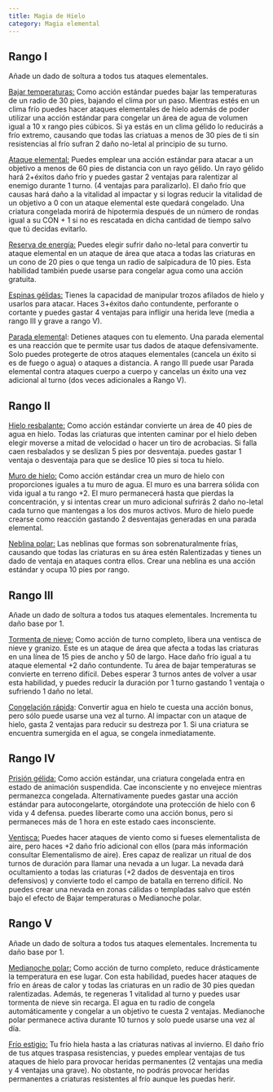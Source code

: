 ```yaml
---
title: Magia de Hielo
category: Magia elemental
---
```


## Rango I

Añade un dado de soltura a todos tus ataques elementales.

<u>Bajar temperaturas:</u> Como acción estándar puedes bajar las temperaturas de un radio de 30 pies, bajando el clima por un paso. Mientras estés en un clima frío puedes hacer ataques elementales de hielo además de poder utilizar una acción estándar para congelar un área de agua de volumen igual a 10 x rango pies cúbicos. Si ya estás en un clima gélido lo reducirás a frío extremo, causando que todas las criatuas a menos de 30 pies de ti sin resistencias al frío sufran 2 daño no-letal al principio de su turno. 

<u>Ataque elemental:</u> Puedes emplear una acción estándar para atacar a un objetivo a menos de 60 pies de distancia con un rayo gélido. Un rayo gélido hará 2+éxitos daño frío y puedes gastar 2 ventajas para ralentizar al enemigo durante 1 turno. (4 ventajas para paralizarlo). El daño frío que causas hará daño a la vitalidad al impactar y si logras reducir la vitalidad de un objetivo a 0 con un ataque elemental este quedará congelado. Una criatura congelada morirá de hipotermia después de un número de rondas igual a su CON + 1 si no es rescatada en dicha cantidad de tiempo salvo que tú decidas evitarlo.

<u>Reserva de energía:</u> Puedes elegir sufrir daño no-letal para convertir tu ataque elemental  en un ataque de área que ataca a todas las criaturas en un cono de 20 pies o que tenga un radio de salpicadura de 10 pies. Esta habilidad también puede usarse para congelar agua como una acción gratuita.

<u>Espinas gélidas:</u> Tienes la capacidad de manipular trozos afilados de hielo y usarlos para atacar. Haces 3+éxitos daño contundente, perforante o cortante y puedes gastar 4 ventajas para infligir una herida leve (media a rango III y grave a rango V).

<u>Parada elementa</u>l: Detienes ataques con tu elemento. Una parada elemental es una reacción que te permite usar tus dados de ataque defensivamente. Solo puedes protegerte de otros ataques elementales (cancela un éxito si es de fuego o agua) o ataques a distancia. A rango III puede usar Parada elemental contra ataques cuerpo a cuerpo y cancelas un éxito una vez adicional al turno (dos veces adicionales a Rango V).

## Rango II

<u>Hielo resbalante:</u> Como acción estándar convierte un área de 40 pies de agua en hielo. Todas las criaturas que intenten caminar por el hielo deben elegir moverse a mitad de velocidad o hacer un tiro de acrobacias. Si falla caen resbalados y se deslizan 5 pies por desventaja. puedes gastar 1 ventaja o desventaja para que se deslice 10 pies si toca tu hielo.

<u>Muro de hielo:</u> Como acción estándar crea un muro de hielo con proporciones iguales a tu muro de agua. El muro es una barrera sólida con vida igual a tu rango +2. El muro permanecerá hasta que pierdas la concentración, y si intentas crear un muro adicional sufrirás 2 daño no-letal cada turno que mantengas a los dos muros activos. Muro de hielo puede crearse como reacción gastando 2 desventajas generadas en una parada elemental.

<u>Neblina polar:</u> Las neblinas que formas son sobrenaturalmente frías, causando que todas las criaturas en su área estén Ralentizadas y tienes un dado de ventaja en ataques contra ellos. Crear una neblina es una acción estándar y ocupa 10 pies por rango. 

## Rango III

Añade un dado de soltura a todos tus ataques elementales. Incrementa tu daño base por 1.

<u>Tormenta de nieve:</u> Como acción de turno completo, libera una ventisca de nieve y granizo. Este es un ataque de área que afecta a todas las criaturas en una línea de 15 pies de ancho y 50 de largo. Hace daño frío igual a tu ataque elemental +2 daño contundente. Tu área de bajar temperaturas se convierte en terreno difícil. Debes esperar 3 turnos antes de volver a usar esta habilidad, y puedes reducir la duración por 1 turno gastando 1 ventaja o sufriendo 1 daño no letal.

<u>Congelación rápida</u>: Convertir agua en hielo te cuesta una acción bonus, pero sólo puede usarse una vez al turno. Al impactar con un ataque de hielo, gasta 2 ventajas para reducir su destreza por 1. Si una criatura se encuentra sumergida en el agua, se congela inmediatamente.

## Rango IV 

<u>Prisión gélida:</u> Como acción estándar, una criatura congelada entra en estado de animación suspendida. Cae inconsciente y no envejece mientras permanezca congelada. Alternativamente puedes gastar una acción estándar para autocongelarte, otorgándote una protección de hielo con 6 vida y 4 defensa. puedes liberarte como una acción bonus, pero si permaneces más de 1 hora en este estado caes inconsciente.

<u>Ventisca:</u> Puedes hacer ataques de viento como si fueses elementalista de aire, pero haces +2 daño frío adicional con ellos (para más información consultar Elementalismo de aire). Eres capaz de realizar un ritual de dos turnos de duración para llamar una nevada a un lugar. La nevada dará ocultamiento a todas las criaturas (+2 dados de desventaja en tiros defensivos) y convierte todo el campo de batalla en terreno difícil. No puedes crear una nevada en zonas cálidas o templadas salvo que estén bajo el efecto de Bajar temperaturas o Medianoche polar.

## Rango V

Añade un dado de soltura a todos tus ataques elementales. Incrementa tu daño base por 1.

<u>Medianoche polar:</u> Como acción de turno completo, reduce drásticamente la temperatura en ese lugar. Con esta habilidad, puedes hacer ataques de frío en áreas de calor y todas las criaturas en un radio de 30 pies quedan ralentizadas. Además, te regeneras 1 vitalidad al turno y puedes usar tormenta de nieve sin recarga. El agua en tu radio de congela automáticamente y congelar a un objetivo te cuesta 2 ventajas. Medianoche polar permanece activa durante 10 turnos y solo puede usarse una vez al día.

<u>Frío estigio:</u> Tu frío hiela hasta a las criaturas nativas al invierno. El daño frío de tus atques traspasa resistencias, y puedes emplear ventajas de tus ataques de hielo para provocar heridas permanentes (2 ventajas una media y 4 ventajas una grave). No obstante, no podrás provocar heridas permanentes a criaturas resistentes al frío aunque les puedas herir.